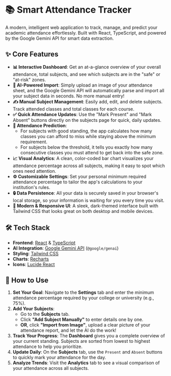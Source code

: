 # 📚 Smart Attendance Tracker

A modern, intelligent web application to track, manage, and predict your academic attendance effortlessly. Built with React, TypeScript, and powered by the Google Gemini API for smart data extraction.


## ✨ Core Features

- **📊 Interactive Dashboard**: Get an at-a-glance overview of your overall attendance, total subjects, and see which subjects are in the "safe" or "at-risk" zones.
- **🧠 AI-Powered Import**: Simply upload an image of your attendance sheet, and the Google Gemini API will automatically parse and import all your subject data in seconds. No more manual entry!
- **✍️ Manual Subject Management**: Easily add, edit, and delete subjects. Track attended classes and total classes for each course.
- **✅ Quick Attendance Updates**: Use the "Mark Present" and "Mark Absent" buttons directly on the subjects page for quick, daily updates.
- **🔮 Attendance Prediction**:
    - For subjects with good standing, the app calculates how many classes you can afford to miss while staying above the minimum requirement.
    - For subjects below the threshold, it tells you exactly how many consecutive classes you must attend to get back into the safe zone.
- **📈 Visual Analytics**: A clean, color-coded bar chart visualizes your attendance percentage across all subjects, making it easy to spot which ones need attention.
- **⚙️ Customizable Settings**: Set your personal minimum required attendance percentage to tailor the app's calculations to your institution's rules.
- **🔒 Data Persistence**: All your data is securely saved in your browser's local storage, so your information is waiting for you every time you visit.
- **🎨 Modern & Responsive UI**: A sleek, dark-themed interface built with Tailwind CSS that looks great on both desktop and mobile devices.

## 🛠️ Tech Stack

- **Frontend**: [React](https://reactjs.org/) & [TypeScript](https://www.typescriptlang.org/)
- **AI Integration**: [Google Gemini API](https://ai.google.dev/gemini-api) (`@google/genai`)
- **Styling**: [Tailwind CSS](https://tailwindcss.com/)
- **Charts**: [Recharts](https://recharts.org/)
- **Icons**: [Lucide React](https://lucide.dev/)


## 📖 How to Use

1.  **Set Your Goal**: Navigate to the **Settings** tab and enter the minimum attendance percentage required by your college or university (e.g., 75%).
2.  **Add Your Subjects**:
    - Go to the **Subjects** tab.
    - Click **"Add Subject Manually"** to enter details one by one.
    - **OR**, click **"Import from Image"**, upload a clear picture of your attendance report, and let the AI do the work!
3.  **Track Your Progress**: The **Dashboard** gives you a complete overview of your current standing. Subjects are sorted from lowest to highest attendance to help you prioritize.
4.  **Update Daily**: On the **Subjects** tab, use the `Present` and `Absent` buttons to quickly mark your attendance for the day.
5.  **Analyze Trends**: Visit the **Analytics** tab to see a visual comparison of your attendance across all subjects.

